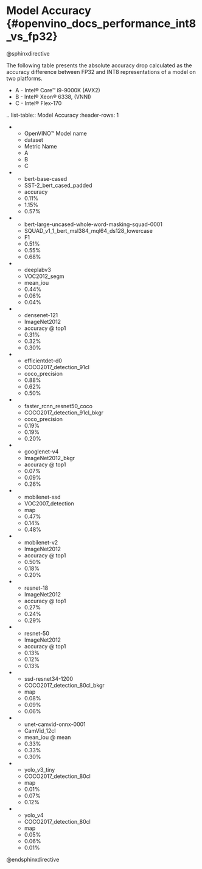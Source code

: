 # Model Accuracy {#openvino_docs_performance_int8_vs_fp32}


@sphinxdirective

The following table presents the absolute accuracy drop calculated as the accuracy difference 
between FP32 and INT8 representations of a model on two platforms.

* A - Intel® Core™ i9-9000K (AVX2)
* B - Intel® Xeon® 6338, (VNNI)
* C - Intel® Flex-170


.. list-table:: Model Accuracy
   :header-rows: 1

   * - OpenVINO™  Model name
     - dataset
     - Metric Name
     - A
     - B
     - C
   * - bert-base-cased
     - SST-2_bert_cased_padded
     - accuracy
     - 0.11%
     - 1.15%
     - 0.57%
   * - bert-large-uncased-whole-word-masking-squad-0001
     - SQUAD_v1_1_bert_msl384_mql64_ds128_lowercase
     - F1
     - 0.51%
     - 0.55%
     - 0.68%
   * - deeplabv3
     - VOC2012_segm
     - mean_iou
     - 0.44%
     - 0.06%
     - 0.04%
   * - densenet-121
     - ImageNet2012
     - accuracy @ top1
     - 0.31%
     - 0.32%
     - 0.30%
   * - efficientdet-d0
     - COCO2017_detection_91cl
     - coco_precision
     - 0.88%	
     - 0.62%	
     - 0.50%
   * - faster_rcnn_resnet50_coco
     - COCO2017_detection_91cl_bkgr
     - coco_precision
     - 0.19%
     - 0.19%
     - 0.20%
   * - googlenet-v4
     - ImageNet2012_bkgr
     - accuracy @ top1
     - 0.07%
     - 0.09%
     - 0.26%
   * - mobilenet-ssd
     - VOC2007_detection
     - map
     - 0.47%
     - 0.14%
     - 0.48%
   * - mobilenet-v2
     - ImageNet2012
     - accuracy @ top1
     - 0.50%
     - 0.18%
     - 0.20%
   * - resnet-18
     - ImageNet2012
     - accuracy @ top1
     - 0.27%
     - 0.24%
     - 0.29%
   * - resnet-50
     - ImageNet2012
     - accuracy @ top1
     - 0.13%
     - 0.12%
     - 0.13%
   * - ssd-resnet34-1200
     - COCO2017_detection_80cl_bkgr
     - map
     - 0.08%
     - 0.09%
     - 0.06%
   * - unet-camvid-onnx-0001
     - CamVid_12cl
     - mean_iou @ mean
     - 0.33%
     - 0.33%	
     - 0.30%
   * - yolo_v3_tiny
     - COCO2017_detection_80cl
     - map
     - 0.01%
     - 0.07%
     - 0.12%
   * - yolo_v4
     - COCO2017_detection_80cl
     - map
     - 0.05%
     - 0.06%
     - 0.01%

@endsphinxdirective